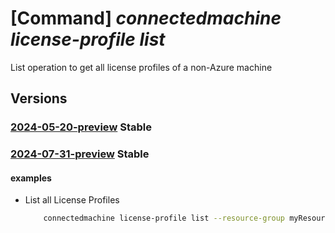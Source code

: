 # [Command] _connectedmachine license-profile list_

List operation to get all license profiles of a non-Azure machine

## Versions

### [2024-05-20-preview](/Resources/mgmt-plane/L3N1YnNjcmlwdGlvbnMve30vcmVzb3VyY2Vncm91cHMve30vcHJvdmlkZXJzL21pY3Jvc29mdC5oeWJyaWRjb21wdXRlL21hY2hpbmVzL3t9L2xpY2Vuc2Vwcm9maWxlcw==/2024-05-20-preview.xml) **Stable**

<!-- mgmt-plane /subscriptions/{}/resourcegroups/{}/providers/microsoft.hybridcompute/machines/{}/licenseprofiles 2024-05-20-preview -->

### [2024-07-31-preview](/Resources/mgmt-plane/L3N1YnNjcmlwdGlvbnMve30vcmVzb3VyY2Vncm91cHMve30vcHJvdmlkZXJzL21pY3Jvc29mdC5oeWJyaWRjb21wdXRlL21hY2hpbmVzL3t9L2xpY2Vuc2Vwcm9maWxlcw==/2024-07-31-preview.xml) **Stable**

<!-- mgmt-plane /subscriptions/{}/resourcegroups/{}/providers/microsoft.hybridcompute/machines/{}/licenseprofiles 2024-07-31-preview -->

#### examples

- List all License Profiles
    ```bash
        connectedmachine license-profile list --resource-group myResourceGroup --machine-name myMachine
    ```

